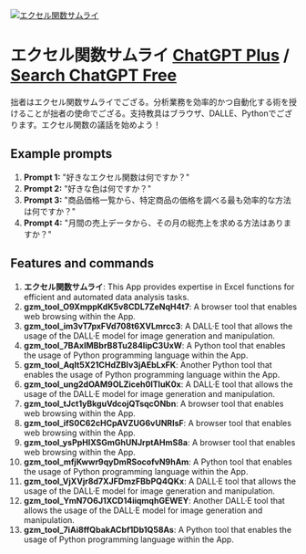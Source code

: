 
[![エクセル関数サムライ](https://files.oaiusercontent.com/file-k56sdvxTUNQRcvDjjb5BUVxf?se=2123-10-17T05%3A48%3A29Z&sp=r&sv=2021-08-06&sr=b&rscc=max-age%3D31536000%2C%20immutable&rscd=attachment%3B%20filename%3D7317c021-feb1-456e-b9d0-e06053267952.png&sig=BM/NPGL%2BuvDZHXo8wsxMvfsEGd1pS5f3qk3%2BGP9LnP8%3D)](https://chat.openai.com/g/g-9gKvOipTC-ekuseruguan-shu-samurai)

# エクセル関数サムライ [ChatGPT Plus](https://chat.openai.com/g/g-9gKvOipTC-ekuseruguan-shu-samurai) / [Search ChatGPT Free](https://gptcall.net/index.html#/?search=%E3%82%A8%E3%82%AF%E3%82%BB%E3%83%AB%E9%96%A2%E6%95%B0%E3%82%B5%E3%83%A0%E3%83%A9%E3%82%A4)

拙者はエクセル関数サムライでござる。分析業務を効率的かつ自動化する術を授けることが拙者の使命でござる。支持教具はブラウザ、DALLE、Pythonでござります。エクセル関数の議話を始めよう！

## Example prompts

1. **Prompt 1:** "好きなエクセル関数は何ですか？"
2. **Prompt 2:** "好きな色は何ですか？"
3. **Prompt 3:** "商品価格一覧から、特定商品の価格を調べる最も効率的な方法は何ですか？"
4. **Prompt 4:** "月間の売上データから、その月の総売上を求める方法はありますか？"

## Features and commands

1. **エクセル関数サムライ**: This App provides expertise in Excel functions for efficient and automated data analysis tasks.
2. **gzm_tool_O9XmppKdK5v8CDL7ZeNqH4t7**: A browser tool that enables web browsing within the App.
3. **gzm_tool_im3vT7pxFVd708t6XVLmrcc3**: A DALL·E tool that allows the usage of the DALL·E model for image generation and manipulation.
4. **gzm_tool_7BAxlMBbrB8Tu284lipC3UxW**: A Python tool that enables the usage of Python programming language within the App.
5. **gzm_tool_AqIt5X21CHdZBlv3jAEbLxFK**: Another Python tool that enables the usage of Python programming language within the App.
6. **gzm_tool_ung2dOAM9OLZiceh0lTluK0x**: A DALL·E tool that allows the usage of the DALL·E model for image generation and manipulation.
7. **gzm_tool_tJct1yBkguVdcojQTsqcONbn**: A browser tool that enables web browsing within the App.
8. **gzm_tool_ifS0C62cHCpAVZUG6vUNRIsF**: A browser tool that enables web browsing within the App.
9. **gzm_tool_ysPpHIXSGmGhUNJrptAHmS8a**: A browser tool that enables web browsing within the App.
10. **gzm_tool_mfjKwwr9qyDmRSocofvN9hAm**: A Python tool that enables the usage of Python programming language within the App.
11. **gzm_tool_VjXVjr8d7XJFDmzFBbPQ4QKx**: A DALL·E tool that allows the usage of the DALL·E model for image generation and manipulation.
12. **gzm_tool_YmN7O6J1XCD14iiqmqhGEWEY**: Another DALL·E tool that allows the usage of the DALL·E model for image generation and manipulation.
13. **gzm_tool_7iAi8ffQbakACbf1Db1Q58As**: A Python tool that enables the usage of Python programming language within the App.


